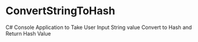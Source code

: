 # ConvertStringToHash

C# Console Application to Take User Input String value Convert to Hash and Return Hash Value